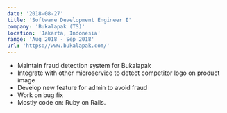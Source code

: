 ```yaml
---
date: '2018-08-27'
title: 'Software Development Engineer I'
company: 'Bukalapak (TS)'
location: 'Jakarta, Indonesia'
range: 'Aug 2018 - Sep 2018'
url: 'https://www.bukalapak.com/'
---
```


- Maintain fraud detection system for Bukalapak
- Integrate with other microservice to detect competitor logo on product image
- Develop new feature for admin to avoid fraud
- Work on bug fix
- Mostly code on: Ruby on Rails.
